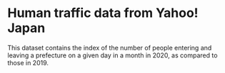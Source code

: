 # Human traffic data from Yahoo! Japan

This dataset contains the index of the number of people entering and leaving a prefecture on a given day in a month in 2020, as compared to those in 2019.
